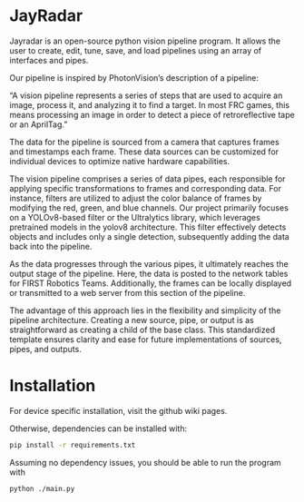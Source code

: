# JayRadar

Jayradar is an open-source python vision pipeline program. It allows the user to create, edit, tune, save, and load pipelines using an array of interfaces and pipes.

Our pipeline is inspired by PhotonVision’s description of a pipeline:  

“A vision pipeline represents a series of steps that are used to acquire an image, process it, and analyzing it to find a target. In most FRC games, this means processing an image in order to detect a piece of retroreflective tape or an AprilTag.” 

The data for the pipeline is sourced from a camera that captures frames and timestamps each frame. These data sources can be customized for individual devices to optimize native hardware capabilities. 

The vision pipeline comprises a series of data pipes, each responsible for applying specific transformations to frames and corresponding data. For instance, filters are utilized to adjust the color balance of frames by modifying the red, green, and blue channels. Our project primarily focuses on a YOLOv8-based filter or the Ultralytics library, which leverages pretrained models in the yolov8 architecture. This filter effectively detects objects and includes only a single detection, subsequently adding the data back into the pipeline. 

As the data progresses through the various pipes, it ultimately reaches the output stage of the pipeline. Here, the data is posted to the network tables for FIRST Robotics Teams. Additionally, the frames can be locally displayed or transmitted to a web server from this section of the pipeline. 

The advantage of this approach lies in the flexibility and simplicity of the pipeline architecture. Creating a new source, pipe, or output is as straightforward as creating a child of the base class. This standardized template ensures clarity and ease for future implementations of sources, pipes, and outputs. 

# Installation

For device specific installation, visit the github wiki pages.

Otherwise, dependencies can be installed with:

```bash
pip install -r requirements.txt
```

Assuming no dependency issues, you should be able to run the program with

```bash
python ./main.py
```
